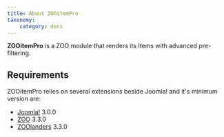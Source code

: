 ```yaml
---
title: About ZOOitemPro
taxonomy:
    category: docs
---
```


**ZOOitemPro** is a ZOO module that renders its Items with advanced pre-filtering.

## Requirements

ZOOitemPro relies on several extensions beside Joomla! and it's minimum version are:

- [Joomla!](http://www.joomla.org/) 3.0.0
- [ZOO](http://yootheme.com/zoo/) 3.3.0
- [ZOOlanders](https://www.zoolanders.com/extensions/zoolanders) 3.3.0
